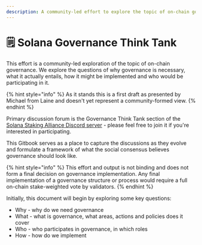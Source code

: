 ```yaml
---
description: A community-led effort to explore the topic of on-chain governance on Solana
---
```


# 🗒 Solana Governance Think Tank

This effort is a community-led exploration of the topic of on-chain governance. We explore the questions of why governance is necessary, what it actually entails, how it might be implemented and who would be participating in it.

{% hint style="info" %}
As it stands this is a first draft as presented by Michael from Laine and doesn't yet represent a community-formed view.
{% endhint %}

Primary discussion forum is the Governance Think Tank section of the [Solana Staking Alliance Discord server](https://discord.gg/HP7a87Ub) - please feel free to join it if you're interested in participating.

This Gitbook serves as a place to capture the discussions as they evolve and formulate a framework of what the social consensus believes governance should look like.

{% hint style="info" %}
This effort and output is not binding and does not form a final decision on governance implementation. Any final implementation of a governance structure or process would require a full on-chain stake-weighted vote by validators.
{% endhint %}

Initially, this document will begin by exploring some key questions:

* Why - why do we need governance
* What - what is governance, what areas, actions and policies does it cover
* Who - who participates in governance, in which roles
* How - how do we implement



